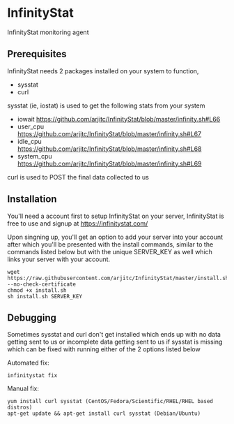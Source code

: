 # InfinityStat
InfinityStat monitoring agent

## Prerequisites
InfinityStat needs 2 packages installed on your system to function,
* sysstat
* curl

sysstat (ie, iostat) is used to get the following stats from your system
* iowait https://github.com/arjitc/InfinityStat/blob/master/infinity.sh#L66
* user_cpu https://github.com/arjitc/InfinityStat/blob/master/infinity.sh#L67
* idle_cpu https://github.com/arjitc/InfinityStat/blob/master/infinity.sh#L68
* system_cpu https://github.com/arjitc/InfinityStat/blob/master/infinity.sh#L69

curl is used to POST the final data collected to us

## Installation

You'll need a account first to setup InfinityStat on your server, InfinityStat is free to use and signup at https://infinitystat.com/

Upon singning up, you'll get an option to add your server into your account after which you'll be presented with the install commands, similar to the commands listed below but with the unique SERVER_KEY as well which links your server with your account.

    wget https://raw.githubusercontent.com/arjitc/InfinityStat/master/install.sh --no-check-certificate
    chmod +x install.sh
    sh install.sh SERVER_KEY

## Debugging

Sometimes sysstat and curl don't get installed which ends up with no data getting sent to us or incomplete data getting sent to us if sysstat is missing which can be fixed with running either of the 2 options listed below

Automated fix:

    infinitystat fix

Manual fix:

    yum install curl sysstat (CentOS/Fedora/Scientific/RHEL/RHEL based distros)
    apt-get update && apt-get install curl sysstat (Debian/Ubuntu)
